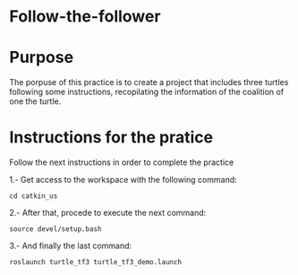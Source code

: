 # Follow-the-follower
# Purpose 
The porpuse of this practice is to create a project that includes three turtles following some instructions, recopilating the information of the coalition of one the turtle. 

# Instructions for the pratice 

Follow the next instructions in order to complete the practice 

1.- Get access to the workspace with the following command: 

  `cd catkin_us`

2.- After that, procede to execute the next command: 

  `source devel/setup.bash`
  
3.- And finally the last command: 
  
  `roslaunch turtle_tf3 turtle_tf3_demo.launch` 
